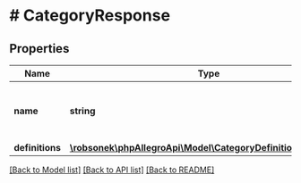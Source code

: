# # CategoryResponse

## Properties

Name | Type | Description | Notes
------------ | ------------- | ------------- | -------------
**name** | **string** | Name of the additional services category. | [optional]
**definitions** | [**\robsonek\phpAllegroApi\Model\CategoryDefinitionResponse[]**](CategoryDefinitionResponse.md) |  | [optional]

[[Back to Model list]](../../README.md#models) [[Back to API list]](../../README.md#endpoints) [[Back to README]](../../README.md)
